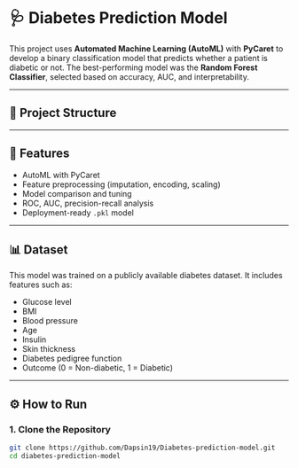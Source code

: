 # 🩺 Diabetes Prediction Model

This project uses **Automated Machine Learning (AutoML)** with **PyCaret** to develop a binary classification model that predicts whether a patient is diabetic or not. The best-performing model was the **Random Forest Classifier**, selected based on accuracy, AUC, and interpretability.

---

## 📁 Project Structure


---

## 🚀 Features

- AutoML with PyCaret
- Feature preprocessing (imputation, encoding, scaling)
- Model comparison and tuning
- ROC, AUC, precision-recall analysis
- Deployment-ready `.pkl` model

---

## 📊 Dataset

This model was trained on a publicly available diabetes dataset. It includes features such as:

- Glucose level  
- BMI  
- Blood pressure  
- Age  
- Insulin  
- Skin thickness  
- Diabetes pedigree function  
- Outcome (0 = Non-diabetic, 1 = Diabetic)

---

## ⚙️ How to Run

### 1. Clone the Repository

```bash
git clone https://github.com/Dapsin19/Diabetes-prediction-model.git
cd diabetes-prediction-model
